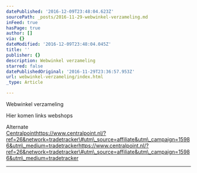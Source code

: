 ```yaml
---
datePublished: '2016-12-09T23:48:04.623Z'
sourcePath: _posts/2016-11-29-webwinkel-verzameling.md
inFeed: true
hasPage: true
author: []
via: {}
dateModified: '2016-12-09T23:48:04.045Z'
title: ''
publisher: {}
description: Webwinkel verzameling
starred: false
datePublishedOriginal: '2016-11-29T23:36:57.953Z'
url: webwinkel-verzameling/index.html
_type: Article

---
```

Webwinkel verzameling

Hier komen links webshops

Alternate  
[Centralpoint][0]https://www.centralpoint.nl/?ref=26&network=tradetracker\#utm\_source=affiliate&utm\_campaign=15986&utm\_medium=tradetrackerhttps://www.centralpoint.nl/?ref=26&network=tradetracker\#utm\_source=affiliate&utm\_campaign=15986&utm\_medium=tradetracker

---



[0]: https://www.centralpoint.nl/?ref=26&network=tradetracker#utm_source=affiliate&utm_campaign=15986&utm_medium=tradetracker "Centralpoint"